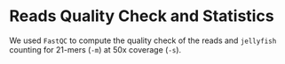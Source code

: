 # Reads Quality Check and Statistics

We used `FastQC` to compute the quality check of the reads and `jellyfish` counting for
21-mers (`-m`) at 50x coverage (`-s`).